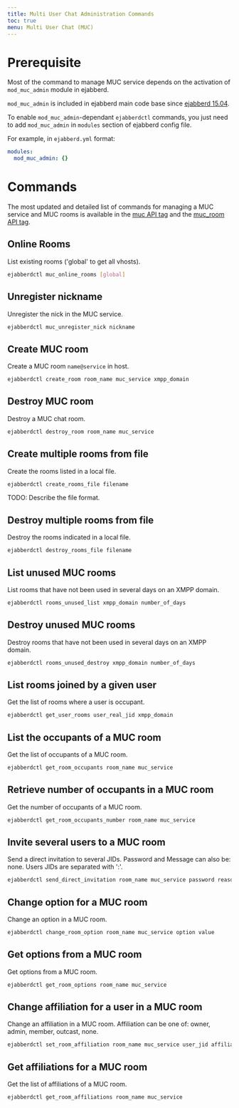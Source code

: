 ```yaml
---
title: Multi User Chat Administration Commands
toc: true
menu: Multi User Chat (MUC)
---
```


# Prerequisite

Most of the command to manage MUC service depends on the activation of
`mod_muc_admin` module in ejabberd.

`mod_muc_admin` is included in ejabberd main code base since
[ejabberd 15.04][1].

To enable `mod_muc_admin`-dependant `ejabberdctl` commands, you just
need to add `mod_muc_admin` in `modules` section of ejabberd config
file.

For example, in `ejabberd.yml` format: 

~~~ yaml
modules:
  mod_muc_admin: {}
~~~

# Commands

The most updated and detailed list of commands for managing
a MUC service and MUC rooms is available
in the [muc API tag](/developer/ejabberd-api/admin-tags/#muc)
and the [muc_room API tag](/developer/ejabberd-api/admin-tags/#muc-room).

## Online Rooms

List existing rooms ('global' to get all vhosts).

~~~ bash
ejabberdctl muc_online_rooms [global]
~~~

## Unregister nickname

Unregister the nick in the MUC service.

~~~ bash
ejabberdctl muc_unregister_nick nickname
~~~

## Create MUC room

Create a MUC room `name@service` in host.

~~~ bash
ejabberdctl create_room room_name muc_service xmpp_domain
~~~

## Destroy MUC room

Destroy a MUC chat room.

~~~ bash
ejabberdctl destroy_room room_name muc_service
~~~

## Create multiple rooms from file

Create the rooms listed in a local file.

~~~ bash
ejabberdctl create_rooms_file filename
~~~

TODO: Describe the file format.

## Destroy multiple rooms from file

Destroy the rooms indicated in a local file.

~~~ bash
ejabberdctl destroy_rooms_file filename
~~~

## List unused MUC rooms

List rooms that have not been used in several days on an XMPP domain.

~~~ bash
ejabberdctl rooms_unused_list xmpp_domain number_of_days
~~~

## Destroy unused MUC rooms

Destroy rooms that have not been used in several days on an XMPP domain.

~~~ bash
ejabberdctl rooms_unused_destroy xmpp_domain number_of_days
~~~

## List rooms joined by a given user

Get the list of rooms where a user is occupant.

~~~ bash
ejabberdctl get_user_rooms user_real_jid xmpp_domain
~~~

## List the occupants of a MUC room

Get the list of occupants of a MUC room.

~~~ bash
ejabberdctl get_room_occupants room_name muc_service
~~~

## Retrieve number of occupants in a MUC room

Get the number of occupants of a MUC room.

~~~ bash
ejabberdctl get_room_occupants_number room_name muc_service
~~~

## Invite several users to a MUC room

Send a direct invitation to several JIDs. Password and Message can
also be: none. Users JIDs are separated with ':'.

~~~ bash
ejabberdctl send_direct_invitation room_name muc_service password reason jid1[:jid2]
~~~

## Change option for a MUC room

Change an option in a MUC room.

~~~ bash
ejabberdctl change_room_option room_name muc_service option value
~~~

<!--
TODO: add example to show how options list is represented.
-->

## Get options from a MUC room

Get options from a MUC room.

~~~ bash
ejabberdctl get_room_options room_name muc_service
~~~

## Change affiliation for a user in a MUC room

Change an affiliation in a MUC room. Affiliation can be one of: owner,
admin, member, outcast, none.

~~~ bash
ejabberdctl set_room_affiliation room_name muc_service user_jid affiliation
~~~

## Get affiliations for a MUC room

Get the list of affiliations of a MUC room.

~~~ bash
ejabberdctl get_room_affiliations room_name muc_service
~~~

[1]:	https://www.process-one.net/blog/ejabberd-15-04/
